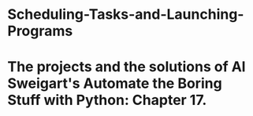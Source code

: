 # Scheduling-Tasks-and-Launching-Programs

# The projects and the solutions of Al Sweigart's Automate the Boring Stuff with Python: Chapter 17.

